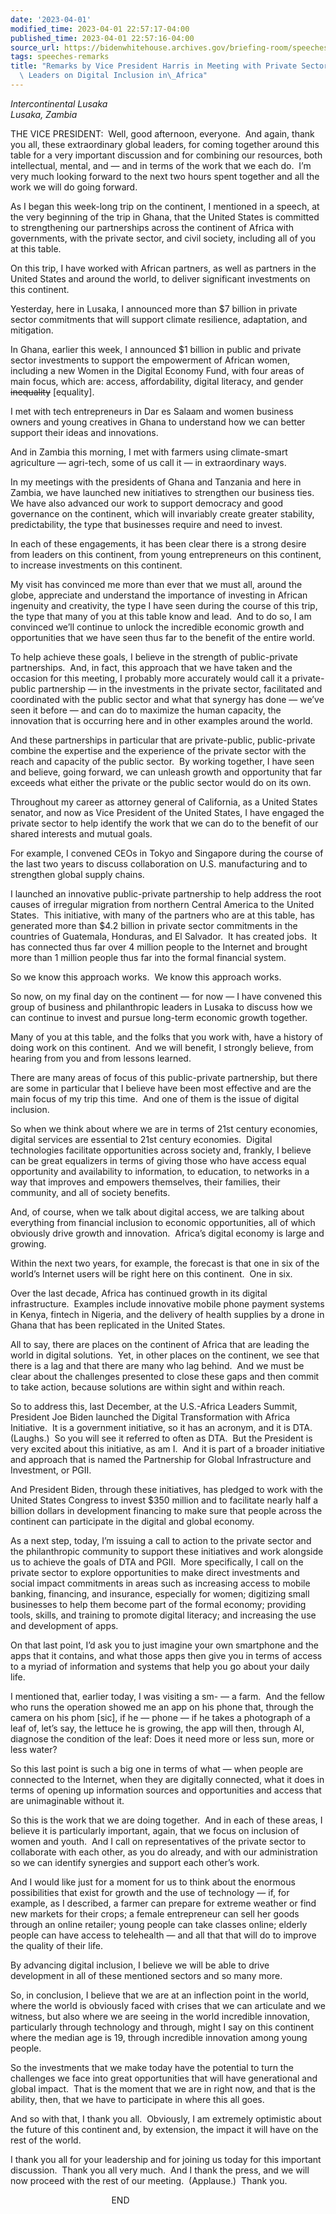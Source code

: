 ```yaml
---
date: '2023-04-01'
modified_time: 2023-04-01 22:57:17-04:00
published_time: 2023-04-01 22:57:16-04:00
source_url: https://bidenwhitehouse.archives.gov/briefing-room/speeches-remarks/2023/04/01/remarks-by-vice-president-harris-in-meeting-with-private-sector-and-philanthropic-leaders-on-digital-inclusion-in-africa/
tags: speeches-remarks
title: "Remarks by Vice President Harris in Meeting with Private Sector and Philanthropic\
  \ Leaders on Digital Inclusion in\_Africa"
---
```

 
*Intercontinental Lusaka  
*Lusaka, Zambia**

THE VICE PRESIDENT:  Well, good afternoon, everyone.  And again, thank
you all, these extraordinary global leaders, for coming together around
this table for a very important discussion and for combining our
resources, both intellectual, mental, and — and in terms of the work
that we each do.  I’m very much looking forward to the next two hours
spent together and all the work we will do going forward.  
  
As I began this week-long trip on the continent, I mentioned in a
speech, at the very beginning of the trip in Ghana, that the United
States is committed to strengthening our partnerships across the
continent of Africa with governments, with the private sector, and civil
society, including all of you at this table.  
  
On this trip, I have worked with African partners, as well as partners
in the United States and around the world, to deliver significant
investments on this continent.  
  
Yesterday, here in Lusaka, I announced more than $7 billion in private
sector commitments that will support climate resilience, adaptation, and
mitigation.  
  
In Ghana, earlier this week, I announced $1 billion in public and
private sector investments to support the empowerment of African women,
including a new Women in the Digital Economy Fund, with four areas of
main focus, which are: access, affordability, digital literacy, and
gender <s>inequality</s> \[equality\].  
  
I met with tech entrepreneurs in Dar es Salaam and women business owners
and young creatives in Ghana to understand how we can better support
their ideas and innovations.   
  
And in Zambia this morning, I met with farmers using climate-smart
agriculture — agri-tech, some of us call it — in extraordinary ways.  
  
In my meetings with the presidents of Ghana and Tanzania and here in
Zambia, we have launched new initiatives to strengthen our business
ties.  We have also advanced our work to support democracy and good
governance on the continent, which will invariably create greater
stability, predictability, the type that businesses require and need to
invest.   
  
In each of these engagements, it has been clear there is a strong desire
from leaders on this continent, from young entrepreneurs on this
continent, to increase investments on this continent.  
  
My visit has convinced me more than ever that we must all, around the
globe, appreciate and understand the importance of investing in African
ingenuity and creativity, the type I have seen during the course of this
trip, the type that many of you at this table know and lead.  And to do
so, I am convinced we’ll continue to unlock the incredible economic
growth and opportunities that we have seen thus far to the benefit of
the entire world.  
  
To help achieve these goals, I believe in the strength of public-private
partnerships.  And, in fact, this approach that we have taken and the
occasion for this meeting, I probably more accurately would call it a
private-public partnership — in the investments in the private sector,
facilitated and coordinated with the public sector and what that synergy
has done — we’ve seen it before — and can do to maximize the human
capacity, the innovation that is occurring here and in other examples
around the world.  
  
And these partnerships in particular that are private-public,
public-private combine the expertise and the experience of the private
sector with the reach and capacity of the public sector.  By working
together, I have seen and believe, going forward, we can unleash growth
and opportunity that far exceeds what either the private or the public
sector would do on its own.  
  
Throughout my career as attorney general of California, as a United
States senator, and now as Vice President of the United States, I have
engaged the private sector to help identify the work that we can do to
the benefit of our shared interests and mutual goals.  
  
For example, I convened CEOs in Tokyo and Singapore during the course of
the last two years to discuss collaboration on U.S. manufacturing and to
strengthen global supply chains.   
  
I launched an innovative public-private partnership to help address the
root causes of irregular migration from northern Central America to the
United States.  This initiative, with many of the partners who are at
this table, has generated more than $4.2 billion in private sector
commitments in the countries of Guatemala, Honduras, and El Salvador. 
It has created jobs.  It has connected thus far over 4 million people to
the Internet and brought more than 1 million people thus far into the
formal financial system.  
  
So we know this approach works.  We know this approach works.  
  
So now, on my final day on the continent — for now — I have convened
this group of business and philanthropic leaders in Lusaka to discuss
how we can continue to invest and pursue long-term economic growth
together.   
  
Many of you at this table, and the folks that you work with, have a
history of doing work on this continent.  And we will benefit, I
strongly believe, from hearing from you and from lessons learned.  
  
There are many areas of focus of this public-private partnership, but
there are some in particular that I believe have been most effective and
are the main focus of my trip this time.  And one of them is the issue
of digital inclusion.  
  
So when we think about where we are in terms of 21st century economies,
digital services are essential to 21st century economies.  Digital
technologies facilitate opportunities across society and, frankly, I
believe can be great equalizers in terms of giving those who have access
equal opportunity and availability to information, to education, to
networks in a way that improves and empowers themselves, their families,
their community, and all of society benefits.  
  
And, of course, when we talk about digital access, we are talking about
everything from financial inclusion to economic opportunities, all of
which obviously drive growth and innovation.  Africa’s digital economy
is large and growing.  
  
Within the next two years, for example, the forecast is that one in six
of the world’s Internet users will be right here on this continent.  One
in six.   
  
Over the last decade, Africa has continued growth in its digital
infrastructure.  Examples include innovative mobile phone payment
systems in Kenya, fintech in Nigeria, and the delivery of health
supplies by a drone in Ghana that has been replicated in the United
States.   
  
All to say, there are places on the continent of Africa that are leading
the world in digital solutions.  Yet, in other places on the continent,
we see that there is a lag and that there are many who lag behind.  And
we must be clear about the challenges presented to close these gaps and
then commit to take action, because solutions are within sight and
within reach.  
  
So to address this, last December, at the U.S.-Africa Leaders Summit,
President Joe Biden launched the Digital Transformation with Africa
Initiative.  It is a government initiative, so it has an acronym, and it
is DTA.  (Laughs.)  So you will see it referred to often as DTA.  But
the President is very excited about this initiative, as am I.  And it is
part of a broader initiative and approach that is named the Partnership
for Global Infrastructure and Investment, or PGII.  
  
And President Biden, through these initiatives, has pledged to work with
the United States Congress to invest $350 million and to facilitate
nearly half a billion dollars in development financing to make sure that
people across the continent can participate in the digital and global
economy.  
  
As a next step, today, I’m issuing a call to action to the private
sector and the philanthropic community to support these initiatives and
work alongside us to achieve the goals of DTA and PGII.  More
specifically, I call on the private sector to explore opportunities to
make direct investments and social impact commitments in areas such as
increasing access to mobile banking, financing, and insurance,
especially for women; digitizing small businesses to help them become
part of the formal economy; providing tools, skills, and training to
promote digital literacy; and increasing the use and development of
apps.  
  
On that last point, I’d ask you to just imagine your own smartphone and
the apps that it contains, and what those apps then give you in terms of
access to a myriad of information and systems that help you go about
your daily life.   
  
I mentioned that, earlier today, I was visiting a sm- — a farm.  And the
fellow who runs the operation showed me an app on his phone that,
through the camera on his phom \[sic\], if he — phone — if he takes a
photograph of a leaf of, let’s say, the lettuce he is growing, the app
will then, through AI, diagnose the condition of the leaf: Does it need
more or less sun, more or less water?  
  
So this last point is such a big one in terms of what — when people are
connected to the Internet, when they are digitally connected, what it
does in terms of opening up information sources and opportunities and
access that are unimaginable without it.  
  
So this is the work that we are doing together.  And in each of these
areas, I believe it is particularly important, again, that we focus on
inclusion of women and youth.  And I call on representatives of the
private sector to collaborate with each other, as you do already, and
with our administration so we can identify synergies and support each
other’s work.  
  
And I would like just for a moment for us to think about the enormous
possibilities that exist for growth and the use of technology — if, for
example, as I described, a farmer can prepare for extreme weather or
find new markets for their crops; a female entrepreneur can sell her
goods through an online retailer; young people can take classes online;
elderly people can have access to telehealth — and all that that will do
to improve the quality of their life.   
  
By advancing digital inclusion, I believe we will be able to drive
development in all of these mentioned sectors and so many more.  
  
So, in conclusion, I believe that we are at an inflection point in the
world, where the world is obviously faced with crises that we can
articulate and we witness, but also where we are seeing in the world
incredible innovation, particularly through technology and through,
might I say on this continent where the median age is 19, through
incredible innovation among young people.  
  
So the investments that we make today have the potential to turn the
challenges we face into great opportunities that will have generational
and global impact.  That is the moment that we are in right now, and
that is the ability, then, that we have to participate in where this all
goes.   
  
And so with that, I thank you all.  Obviously, I am extremely optimistic
about the future of this continent and, by extension, the impact it will
have on the rest of the world.  
  
I thank you all for your leadership and for joining us today for this
important discussion.  Thank you all very much.  And I thank the press,
and we will now proceed with the rest of our meeting.  (Applause.) 
Thank you.  
  
                                         END  
  
